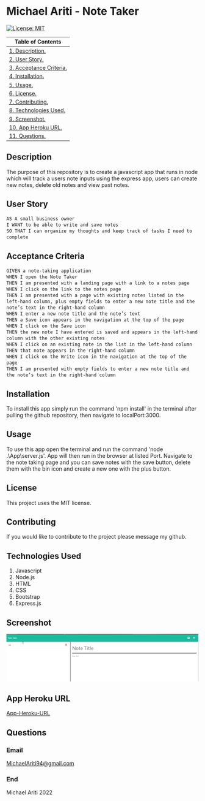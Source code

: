 # Michael Ariti - Note Taker

[![License: MIT](https://img.shields.io/badge/License-MIT-yellow.svg)](https://opensource.org/licenses/MIT)

|  Table of Contents |
| ----------- |
| [1. Description.](#description)|
| [2. User Story.](#user-story) |
| [3. Acceptance Criteria.](#acceptance-criteria) |
| [4. Installation.](#installation) |
| [5. Usage.](#usage)|
| [6. License.](#licenses)|
| [7. Contributing.](#contributing)|
| [8. Technologies Used.](#technologies-used)|
| [9. Screenshot.](#screenshot)|
| [10. App Heroku URL.](#app-heroku-url)|
| [11. Questions.](#questions)|

## Description

The purpose of this repository is to create a javascript app that runs in node which will track a users note inputs using the express app, users can create new notes, delete old notes and view past notes.

## User Story

```
AS A small business owner
I WANT to be able to write and save notes
SO THAT I can organize my thoughts and keep track of tasks I need to complete
```

## Acceptance Criteria

```
GIVEN a note-taking application
WHEN I open the Note Taker
THEN I am presented with a landing page with a link to a notes page
WHEN I click on the link to the notes page
THEN I am presented with a page with existing notes listed in the left-hand column, plus empty fields to enter a new note title and the note’s text in the right-hand column
WHEN I enter a new note title and the note’s text
THEN a Save icon appears in the navigation at the top of the page
WHEN I click on the Save icon
THEN the new note I have entered is saved and appears in the left-hand column with the other existing notes
WHEN I click on an existing note in the list in the left-hand column
THEN that note appears in the right-hand column
WHEN I click on the Write icon in the navigation at the top of the page
THEN I am presented with empty fields to enter a new note title and the note’s text in the right-hand column
```

## Installation

To install this app simply run the command 'npm install' in the terminal after pulling the github repository, then navigate to localPort:3000.

## Usage

To use this app open the terminal and run the command 'node .\App\server.js'. App will then run in the browser at listed Port. Navigate to the note taking page and you can save notes with the save button, delete them with the bin icon and create a new one with the plus button.

## License

This project uses the MIT license.

## Contributing

If you would like to contribute to the project please message my github.

## Technologies Used

1. Javascript
2. Node.js
3. HTML
4. CSS
5. Bootstrap
6. Express.js

## Screenshot
![App-Screenshot](./Assets/Images/heroku-deployed.png)

## App Heroku URL
[App-Heroku-URL](https://radiant-anchorage-61333.herokuapp.com/)

## Questions

### Email
MichaelAriti94@gmail.com

### End

Michael Ariti 2022
